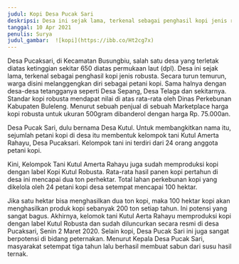 ```yaml
---
judul: Kopi Desa Pucak Sari
deskripsi: Desa ini sejak lama, terkenal sebagai penghasil kopi jenis robusta. 
tanggal: 10 Apr 2021
penulis: Surya
judul_gambar:  ![kopi](https://ibb.co/Ht2cg7x)
---
```


Desa Pucaksari, di Kecamatan Busungbiu, salah satu desa yang terletak diatas ketinggian sekitar 650 diatas permukaan laut (dpl). Desa ini sejak lama, terkenal sebagai penghasil kopi jenis robusta. Secara turun temurun, warga disini melanggengkan diri sebagai petani kopi. Sama halnya dengan desa-desa tetangganya seperti Desa Sepang, Desa Telaga dan sekitarnya. Standar kopi robusta mendapat nilai di atas rata-rata oleh Dinas Perkebunan Kabupaten Buleleng. Menurut sebuah penjual di sebuah Marketplace harga kopi robusta untuk ukuran 500gram dibanderol dengan harga Rp. 75.000an.

Desa Pucak Sari, dulu bernama Desa Kutul. Untuk membangkitkan nama itu, sejumlah petani kopi di desa itu membentuk kelompok tani Kutul Amerta Rahayu, Desa Pucaksari. Kelompok tani ini terdiri dari 24 orang anggota petani kopi.

Kini, Kelompok Tani Kutul Amerta Rahayu juga sudah memproduksi kopi dengan label Kopi Kutul Robusta.  Rata-rata hasil panen kopi pertahun di desa ini mencapai dua ton perhektar. Total lahan perkebunan kopi yang dikelola oleh 24 petani kopi desa setempat mencapai 100 hektar.

Jika satu hektar bisa menghasilkan dua ton kopi, maka 100 hektar kopi akan menghasilkan produk kopi sebanyak 200 ton setiap tahun. Ini potensi yang sangat bagus.  Akhirnya, kelomok tani Kutul Aerta Rahayu memproduksi kopi dengan label Kutul Robusta dan sudah diluncurkan secara resmi di desa Pucaksari, Senin 2 Maret 2020. Selain kopi, Desa Pucak Sari ini juga sangat berpotensi di bidang peternakan. Menurut Kepala Desa Pucak Sari, masyarakat setempat tiga tahun lalu berhasil membuat sabun dari susu hasil ternak.

